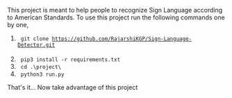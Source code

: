 This project is meant to help people to recognize Sign Language according to American Standards.
To use this project run the following commands one by one,<br/>
  1. <code> git clone https://github.com/RajarshiKGP/Sign-Language-Detector.git </code> <br/>
  2. <code> pip3 install -r requirements.txt </code> <br/>
  3. <code> cd .\project\ </code> <br/>
  4. <code> python3 run.py </code> <br/>

That's it...
Now take advantage of this project
